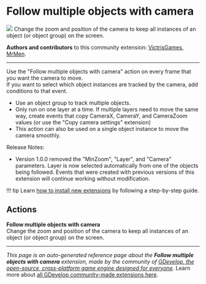# Follow multiple objects with camera

<img src="https://resources.gdevelop-app.com/assets/Icons/camera-switch-outline.svg" class="extension-icon"></img>
Change the zoom and position of the camera to keep all instances of an object (or object group) on the screen.

**Authors and contributors** to this community extension: [VictrisGames](https://gd.games/VictrisGames), [MrMen](https://gd.games/MrMen).

---

Use the "Follow multiple objects with camera" action on every frame that you want the camera to move.  
If you want to select which object instances are tracked by the camera, add conditions to that event.


- Use an object group to track multiple objects.
- Only run on one layer at a time.  If multiple layers need to move the same way, create events that copy CameraX, CameraY, and CameraZoom values (or use the "Copy camera settings" extension)
- This action can also be used on a single object instance to move the camera smoothly.

Release Notes: 

- Version 1.0.0 removed the "MinZoom", "Layer", and "Camera" parameters. Layer is now selected automatically from one of the objects being followed. Events that were created with previous versions of this extension will continue working without modification. 

!!! tip
    Learn [how to install new extensions](/gdevelop5/extensions/search) by following a step-by-step guide.

## Actions

**Follow multiple objects with camera**  
Change the zoom and position of the camera to keep all instances of an object (or object group) on the screen.



---

*This page is an auto-generated reference page about the **Follow multiple objects with camera** extension, made by the community of [GDevelop, the open-source, cross-platform game engine designed for everyone](https://gdevelop.io/).* Learn more about [all GDevelop community-made extensions here](/gdevelop5/extensions).